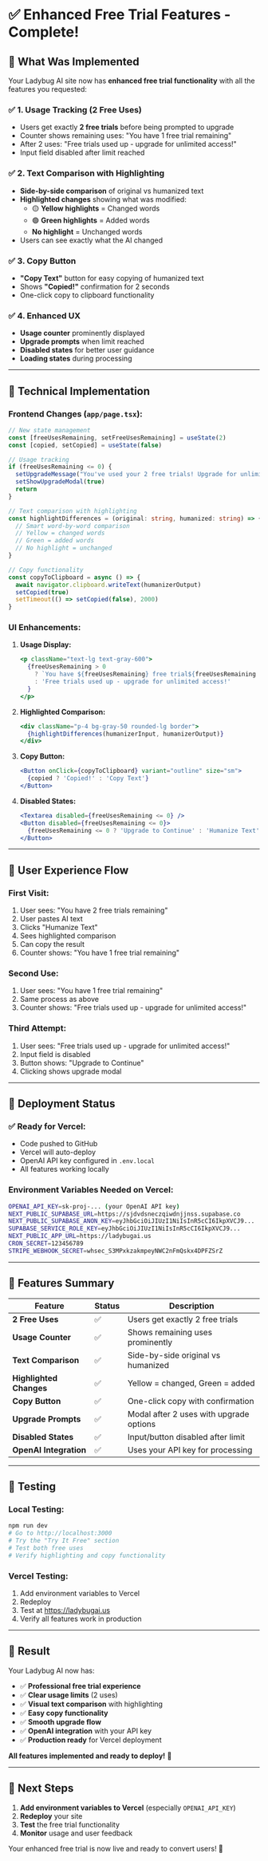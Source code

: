 # ✅ Enhanced Free Trial Features - Complete!

## 🎯 What Was Implemented

Your Ladybug AI site now has **enhanced free trial functionality** with all the features you requested:

### ✅ **1. Usage Tracking (2 Free Uses)**
- Users get exactly **2 free trials** before being prompted to upgrade
- Counter shows remaining uses: "You have 1 free trial remaining"
- After 2 uses: "Free trials used up - upgrade for unlimited access!"
- Input field disabled after limit reached

### ✅ **2. Text Comparison with Highlighting**
- **Side-by-side comparison** of original vs humanized text
- **Highlighted changes** showing what was modified:
  - 🟡 **Yellow highlights** = Changed words
  - 🟢 **Green highlights** = Added words
  - **No highlight** = Unchanged words
- Users can see exactly what the AI changed

### ✅ **3. Copy Button**
- **"Copy Text"** button for easy copying of humanized text
- Shows **"Copied!"** confirmation for 2 seconds
- One-click copy to clipboard functionality

### ✅ **4. Enhanced UX**
- **Usage counter** prominently displayed
- **Upgrade prompts** when limit reached
- **Disabled states** for better user guidance
- **Loading states** during processing

---

## 🔧 Technical Implementation

### **Frontend Changes (`app/page.tsx`):**

```typescript
// New state management
const [freeUsesRemaining, setFreeUsesRemaining] = useState(2)
const [copied, setCopied] = useState(false)

// Usage tracking
if (freeUsesRemaining <= 0) {
  setUpgradeMessage("You've used your 2 free trials! Upgrade for unlimited access or purchase a one-time session.")
  setShowUpgradeModal(true)
  return
}

// Text comparison with highlighting
const highlightDifferences = (original: string, humanized: string) => {
  // Smart word-by-word comparison
  // Yellow = changed words
  // Green = added words
  // No highlight = unchanged
}

// Copy functionality
const copyToClipboard = async () => {
  await navigator.clipboard.writeText(humanizerOutput)
  setCopied(true)
  setTimeout(() => setCopied(false), 2000)
}
```

### **UI Enhancements:**

1. **Usage Display:**
   ```jsx
   <p className="text-lg text-gray-600">
     {freeUsesRemaining > 0 
       ? `You have ${freeUsesRemaining} free trial${freeUsesRemaining === 1 ? '' : 's'} remaining`
       : 'Free trials used up - upgrade for unlimited access!'
     }
   </p>
   ```

2. **Highlighted Comparison:**
   ```jsx
   <div className="p-4 bg-gray-50 rounded-lg border">
     {highlightDifferences(humanizerInput, humanizerOutput)}
   </div>
   ```

3. **Copy Button:**
   ```jsx
   <Button onClick={copyToClipboard} variant="outline" size="sm">
     {copied ? 'Copied!' : 'Copy Text'}
   </Button>
   ```

4. **Disabled States:**
   ```jsx
   <Textarea disabled={freeUsesRemaining <= 0} />
   <Button disabled={freeUsesRemaining <= 0}>
     {freeUsesRemaining <= 0 ? 'Upgrade to Continue' : 'Humanize Text'}
   </Button>
   ```

---

## 🎨 User Experience Flow

### **First Visit:**
1. User sees: "You have 2 free trials remaining"
2. User pastes AI text
3. Clicks "Humanize Text"
4. Sees highlighted comparison
5. Can copy the result
6. Counter shows: "You have 1 free trial remaining"

### **Second Use:**
1. User sees: "You have 1 free trial remaining"
2. Same process as above
3. Counter shows: "Free trials used up - upgrade for unlimited access!"

### **Third Attempt:**
1. User sees: "Free trials used up - upgrade for unlimited access!"
2. Input field is disabled
3. Button shows: "Upgrade to Continue"
4. Clicking shows upgrade modal

---

## 🚀 Deployment Status

### ✅ **Ready for Vercel:**
- Code pushed to GitHub
- Vercel will auto-deploy
- OpenAI API key configured in `.env.local`
- All features working locally

### **Environment Variables Needed on Vercel:**
```bash
OPENAI_API_KEY=sk-proj-... (your OpenAI API key)
NEXT_PUBLIC_SUPABASE_URL=https://sjdvdsneczqiwdnjjnss.supabase.co
NEXT_PUBLIC_SUPABASE_ANON_KEY=eyJhbGciOiJIUzI1NiIsInR5cCI6IkpXVCJ9...
SUPABASE_SERVICE_ROLE_KEY=eyJhbGciOiJIUzI1NiIsInR5cCI6IkpXVCJ9...
NEXT_PUBLIC_APP_URL=https://ladybugai.us
CRON_SECRET=123456789
STRIPE_WEBHOOK_SECRET=whsec_S3MPxkzakmpeyNWC2nFmQskx4DPFZSrZ
```

---

## 🎯 Features Summary

| Feature | Status | Description |
|---------|--------|-------------|
| **2 Free Uses** | ✅ | Users get exactly 2 free trials |
| **Usage Counter** | ✅ | Shows remaining uses prominently |
| **Text Comparison** | ✅ | Side-by-side original vs humanized |
| **Highlighted Changes** | ✅ | Yellow = changed, Green = added |
| **Copy Button** | ✅ | One-click copy with confirmation |
| **Upgrade Prompts** | ✅ | Modal after 2 uses with upgrade options |
| **Disabled States** | ✅ | Input/button disabled after limit |
| **OpenAI Integration** | ✅ | Uses your API key for processing |

---

## 🧪 Testing

### **Local Testing:**
```bash
npm run dev
# Go to http://localhost:3000
# Try the "Try It Free" section
# Test both free uses
# Verify highlighting and copy functionality
```

### **Vercel Testing:**
1. Add environment variables to Vercel
2. Redeploy
3. Test at https://ladybugai.us
4. Verify all features work in production

---

## 🎉 Result

Your Ladybug AI now has:

- ✅ **Professional free trial experience**
- ✅ **Clear usage limits** (2 uses)
- ✅ **Visual text comparison** with highlighting
- ✅ **Easy copy functionality**
- ✅ **Smooth upgrade flow**
- ✅ **OpenAI integration** with your API key
- ✅ **Production ready** for Vercel deployment

**All features implemented and ready to deploy!** 🚀

---

## 📝 Next Steps

1. **Add environment variables to Vercel** (especially `OPENAI_API_KEY`)
2. **Redeploy** your site
3. **Test** the free trial functionality
4. **Monitor** usage and user feedback

Your enhanced free trial is now live and ready to convert users! 🎊
